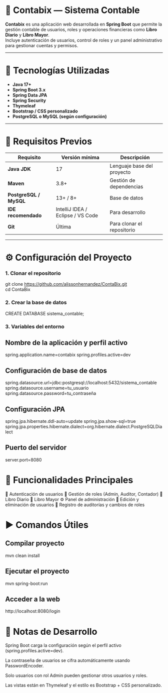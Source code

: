 # 🧾 Contabix — Sistema Contable

**Contabix** es una aplicación web desarrollada en **Spring Boot** que permite la gestión contable de usuarios, roles y operaciones financieras como **Libro Diario** y **Libro Mayor**.  
Incluye autenticación de usuarios, control de roles y un panel administrativo para gestionar cuentas y permisos.

---

# 🚀 Tecnologías Utilizadas
- **Java 17+**  
- **Spring Boot 3.x**  
- **Spring Data JPA**  
- **Spring Security**  
- **Thymeleaf**  
- **Bootstrap / CSS personalizado**  
- **PostgreSQL o MySQL (según configuración)**

---

# 🧰 Requisitos Previos

| Requisito | Versión mínima | Descripción |
|------------|----------------|--------------|
| **Java JDK** | 17 | Lenguaje base del proyecto |
| **Maven** | 3.8+ | Gestión de dependencias |
| **PostgreSQL / MySQL** | 13+ / 8+ | Base de datos |
| **IDE recomendado** | IntelliJ IDEA / Eclipse / VS Code | Para desarrollo |
| **Git** | Última | Para clonar el repositorio |

---

# ⚙️ Configuración del Proyecto

### 1. Clonar el repositorio
git clone https://github.com/alissonhernandez/ContaBix.git <br>
cd ContaBix

### 2. Crear la base de datos
CREATE DATABASE sistema_contable;

### 3. Variables del entorno

## Nombre de la aplicación y perfil activo
spring.application.name=contabix
spring.profiles.active=dev

## Configuración de base de datos
spring.datasource.url=jdbc:postgresql://localhost:5432/sistema_contable
spring.datasource.username=tu_usuario
spring.datasource.password=tu_contraseña

## Configuración JPA
spring.jpa.hibernate.ddl-auto=update
spring.jpa.show-sql=true
spring.jpa.properties.hibernate.dialect=org.hibernate.dialect.PostgreSQLDialect

## Puerto del servidor
server.port=8080

# 🧮 Funcionalidades Principales
🔐 Autenticación de usuarios
👥 Gestión de roles (Admin, Auditor, Contador)
📘 Libro Diario
📗 Libro Mayor
⚙️ Panel de administración
🧾 Edición y eliminación de usuarios
💾 Registro de auditorías y cambios de roles

# ▶️ Comandos Útiles

## Compilar proyecto
mvn clean install

## Ejecutar el proyecto
mvn spring-boot:run

## Acceder a la web
http://localhost:8080/login

# 📝 Notas de Desarrollo

Spring Boot carga la configuración según el perfil activo (spring.profiles.active=dev).

La contraseña de usuarios se cifra automáticamente usando PasswordEncoder.

Solo usuarios con rol Admin pueden gestionar otros usuarios y roles.

Las vistas están en Thymeleaf y el estilo es Bootstrap + CSS personalizado.
